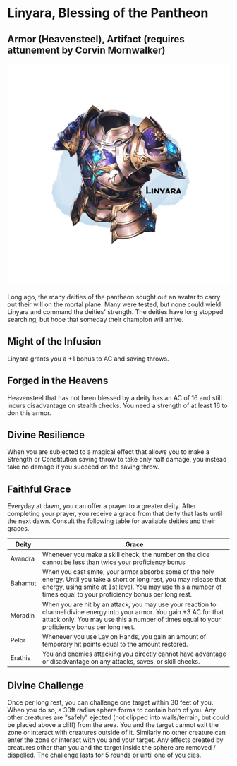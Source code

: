 
# Linyara, Blessing of the Pantheon
## Armor (Heavensteel), Artifact (requires attunement by Corvin Mornwalker)

<img class="leftimg smallimg" src="../../../assets/linyara.png"/>

Long ago, the many deities of the pantheon sought out an avatar to carry out their will on the mortal plane. Many were tested, but none could wield Linyara and command the deities' strength. The deities have long stopped searching, but hope that someday their champion will arrive.

## Might of the Infusion
Linyara grants you a +1 bonus to AC and saving throws.

## Forged in the Heavens
Heavensteel that has not been blessed by a deity has an AC of 16 and still incurs disadvantage on stealth checks. You need a strength of at least 16 to don this armor.

## Divine Resilience
When you are subjected to a magical effect that allows you to make a Strength or Constitution saving throw to take only half damage, you instead take no damage if you succeed on the saving throw.

## Faithful Grace
Everyday at dawn, you can offer a prayer to a greater deity. After completing your prayer, you receive a grace from that deity that lasts until the next dawn. Consult the following table for available deities and their graces.

| Deity   | Grace  |
|---|---|
| Avandra | Whenever you make a skill check, the number on the dice cannot be less than twice your proficiency bonus                                                                                                                                       |
| Bahamut | When you cast smite, your armor absorbs some of the holy energy. Until you take a short or long rest, you may release that energy, using smite at 1st level. You may use this a number of times equal to your proficiency bonus per long rest. |
| Moradin | When you are hit by an attack, you may use your reaction to channel divine energy into your armor. You gain +3 AC for that attack only. You may use this a number of times equal to your proficiency bonus per long rest.                      |
| Pelor   | Whenever you use Lay on Hands, you gain an amount of temporary hit points equal to the amount restored.                                                                                                                                        |
| Erathis | You and enemies attacking you directly cannot have advantage or disadvantage on any attacks, saves, or skill checks.

## Divine Challenge
Once per long rest, you can challenge one target within 30 feet of you. When you do so, a 30ft radius sphere forms to contain both of you. Any other creatures are "safely" ejected (not clipped into walls/terrain, but could be placed above a cliff) from the area. You and the target cannot exit the zone or interact with creatures outside of it. Similarly no other creature can enter the zone or interact with you and your target. Any effects created by creatures other than you and the target inside the sphere are removed / dispelled. The challenge lasts for 5 rounds or until one of you dies.
